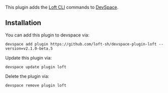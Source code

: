 This plugin adds the [Loft CLI](https://github.com/loft-sh/loft) commands to [DevSpace](https://github.com/loft-sh/devspace). 

## Installation

You can add this plugin to devspace via:
```
devspace add plugin https://github.com/loft-sh/devspace-plugin-loft --version=v2.1.0-beta.5
```

Update this plugin via:
```
devspace update plugin loft
```

Delete the plugin via:
```
devspace remove plugin loft
```
